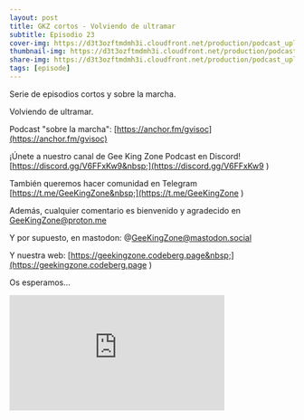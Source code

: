 ```yaml
---
layout: post
title: GKZ cortos - Volviendo de ultramar
subtitle: Episodio 23
cover-img: https://d3t3ozftmdmh3i.cloudfront.net/production/podcast_uploaded_nologo/14743809/14743809-1619370377976-ce118b9b0f9a8.jpg
thumbnail-img: https://d3t3ozftmdmh3i.cloudfront.net/production/podcast_uploaded_nologo/14743809/14743809-1619370377976-ce118b9b0f9a8.jpg
share-img: https://d3t3ozftmdmh3i.cloudfront.net/production/podcast_uploaded_nologo/14743809/14743809-1619370377976-ce118b9b0f9a8.jpg
tags: [episode]
---
```


Serie de episodios cortos y sobre la marcha. &nbsp;

Volviendo de ultramar.

Podcast "sobre la marcha": [https://anchor.fm/gvisoc](https://anchor.fm/gvisoc)

¡Únete a nuestro canal de Gee King Zone Podcast en Discord! [https://discord.gg/V6FFxKw9&nbsp;](https://discord.gg/V6FFxKw9&nbsp;)

También queremos hacer comunidad en Telegram [https://t.me/GeeKingZone&nbsp;](https://t.me/GeeKingZone&nbsp;)

Además, cualquier comentario es bienvenido y agradecido en GeeKingZone@proton.me&nbsp;

Y por supuesto, en mastodon: @GeeKingZone@mastodon.social&nbsp;

Y nuestra web: [https://geekingzone.codeberg.page&nbsp;](https://geekingzone.codeberg.page&nbsp;)

Os esperamos...
<iframe src='https://podcasters.spotify.com/pod/show/geekingzone/embed/episodes/GKZ-cortos---Volviendo-de-ultramar-e1rq6qf' height='204px' width='380px' frameborder='0' scrolling='no'></iframe>